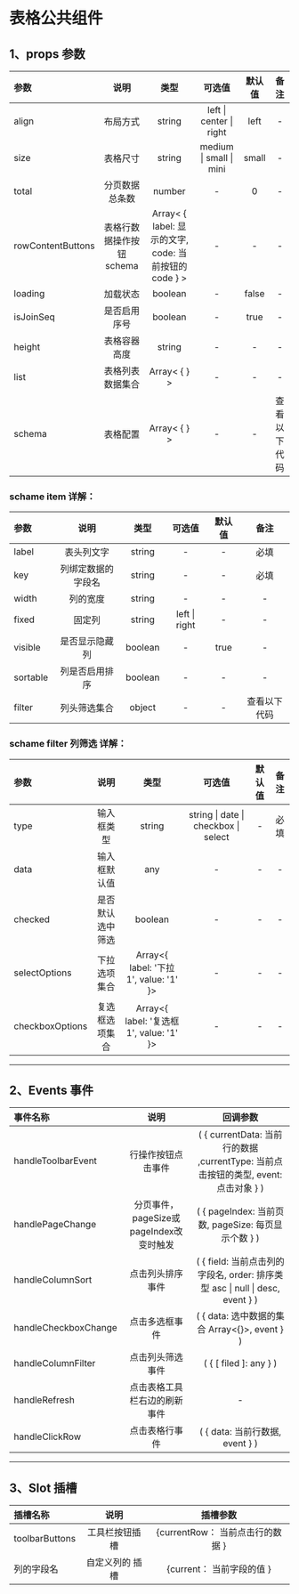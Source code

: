 <!--
 * @Author: huangyuhui
 * @since: 2020-07-15 17:52:19
 * @LastAuthor: huangyuhui
 * @lastTime: 2020-07-15 18:12:42
 * @message: 
 * @文件相对于项目的路径: \supply-chain-system\src\pligins\table\README.md
--> 
# 表格公共组件

## 1、props 参数

| 参数 | 说明 | 类型  | 可选值 | 默认值 | 备注 |
| :-----| :----: | :----: | :----: | :----: | :----: |
| align | 布局方式 | string  | left \| center \| right | left | - |
| size | 表格尺寸 | string   | medium \| small \| mini | small | - |
| total | 分页数据总条数 | number | - | 0 | - |
| rowContentButtons | 表格行数据操作按钮schema | Array< { label: 显示的文字, code: 当前按钮的code } > | - | - | - |
| loading | 加载状态 | boolean | - | false | - |
| isJoinSeq | 是否启用序号 | boolean | - | true | - |
| height | 表格容器高度 | string | - | - | - |
| list | 表格列表数据集合 | Array< { } > | - | - | - |
| schema| 表格配置 | Array< { } > | - | - | 查看以下代码 |

### schame item 详解：

| 参数 | 说明 | 类型  | 可选值 | 默认值 | 备注 |
| :-----| :----: | :----: | :----: | :----: | :----: |
| label | 表头列文字 | string | - | - | 必填 |
| key | 列绑定数据的字段名 | string | - | - | 必填 |
| width | 列的宽度 | string | - | - | - |
| fixed | 固定列 | string | left \| right | - | - |
| visible| 是否显示隐藏列 | boolean | - | true | - |
| sortable | 列是否启用排序 | boolean | - | - | - |
| filter | 列头筛选集合 | object | - | - | 查看以下代码 |


### schame filter 列筛选 详解：
| 参数 | 说明 | 类型  | 可选值 | 默认值 | 备注 |
| :-----| :----: | :----: | :----: | :----: | :----: |
| type | 输入框类型 | string | string \| date \| checkbox \| select | - | 必填 |
| data | 输入框默认值 | any | - | - | - |
| checked| 是否默认选中筛选 | boolean | - | - | - |
| selectOptions | 下拉选项集合 | Array<{ label: '下拉1', value: '1' }> | - | - | - |
| checkboxOptions | 复选框选项集合 | Array<{ label: '复选框1', value: '1' }> | - | - | - |

***

## 2、Events 事件
| 事件名称 | 说明 | 回调参数 
| :-----| :----: | :----: |
| handleToolbarEvent | 行操作按钮点击事件 | ( { currentData: 当前行的数据 ,currentType: 当前点击按钮的类型, event: 点击对象 } )
| handlePageChange | 分页事件，pageSize或pageIndex改变时触发 | ( { pageIndex: 当前页数, pageSize: 每页显示个数 } )
| handleColumnSort |  点击列头排序事件 | ( { field: 当前点击列的字段名, order: 排序类型 asc \| null \| desc, event } )
| handleCheckboxChange | 点击多选框事件 | ( { data: 选中数据的集合 Array<{}>, event } )
| handleColumnFilter | 点击列头筛选事件 | ( { [ filed ]: any } )
| handleRefresh |  点击表格工具栏右边的刷新事件 | -
| handleClickRow | 点击表格行事件 | ( { data: 当前行数据, event } )


***

## 3、Slot 插槽

| 插槽名称 | 说明 | 插槽参数 
| :-----| :----: | :----: |
| toolbarButtons | 工具栏按钮插槽 | {currentRow： 当前点击行的数据 }
| 列的字段名| 自定义列的 插槽 | {current： 当前字段的值 }
